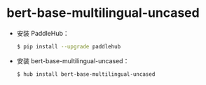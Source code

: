# bert-base-multilingual-uncased
* 安装 PaddleHub：

    ```bash
    $ pip install --upgrade paddlehub
    ```

* 安装 bert-base-multilingual-uncased：

    ```bash
    $ hub install bert-base-multilingual-uncased
    ```
